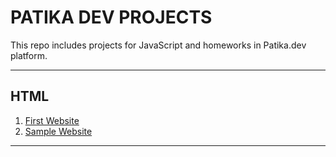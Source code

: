 # PATIKA DEV PROJECTS

This repo includes projects for JavaScript and homeworks in Patika.dev platform.

----

## HTML

1. [First Website](https://github.com/alihan-aykanat/Patika_Dev_Projects_JavaScript/blob/kodluyoruz/First_Website/index.html)
2. [Sample Website](https://github.com/alihan-aykanat/Patika_Dev_Projects_JavaScript/tree/kodluyoruz/Sample_Website)

----
